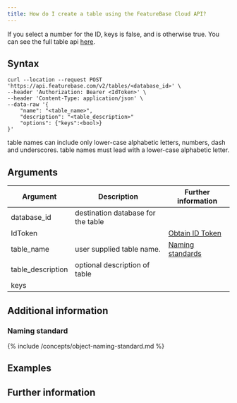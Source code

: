 ```yaml
---
title: How do I create a table using the FeatureBase Cloud API?
---
```



If you select a number for the ID, keys is false, and is otherwise true. You can see the full table api [here](/cloud/cloud-api).

## Syntax

```shell
curl --location --request POST 'https://api.featurebase.com/v2/tables/<database_id>' \
--header 'Authorization: Bearer <IdToken>' \
--header 'Content-Type: application/json' \
--data-raw '{
    "name": "<table_name>",
    "description": "<table_description>"
    "options": {"keys":<bool>}    
}'
```

table names can include only lower-case alphabetic letters, numbers, dash and underscores. table names must lead with a lower-case alphabetic letter.

## Arguments

| Argument | Description | Further information |
|---|---|---|
| database_id | destination database for the table |  |
| IdToken |  | [Obtain ID Token](/cloud/query-cloud-data/cloud-obtain-tokens-ssh) |
| table_name | user supplied table name. | [Naming standards](#naming-standards) |
| table_description | optional description of table |  |
| keys |  |  |

## Additional information

### Naming standard

{% include /concepts/object-naming-standard.md %}

## Examples



## Further information
